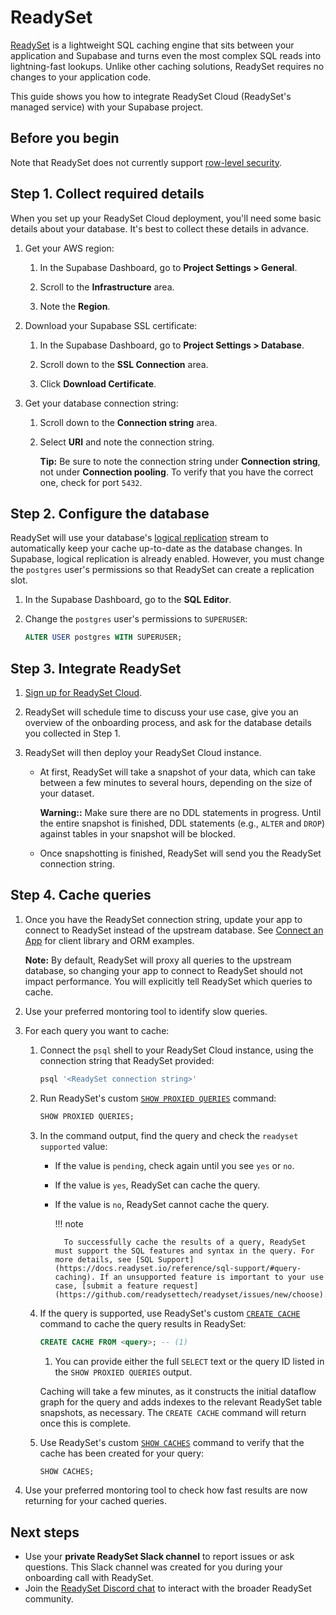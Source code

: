 # ReadySet

[ReadySet](https://readyset.io/) is a lightweight SQL caching engine that sits between your application and Supabase and turns even the most complex SQL reads into lightning-fast lookups. Unlike other caching solutions, ReadySet requires no changes to your application code.

This guide shows you how to integrate ReadySet Cloud (ReadySet's managed service) with your Supabase project.

## Before you begin

Note that ReadySet does not currently support [row-level security](https://www.postgresql.org/docs/current/ddl-rowsecurity.html).

## Step 1. Collect required details

When you set up your ReadySet Cloud deployment, you'll need some basic details about your database. It's best to collect these details in advance.

1. Get your AWS region:

    1. In the Supabase Dashboard, go to **Project Settings > General**.

    1. Scroll to the **Infrastructure** area.

    1. Note the **Region**.

1. Download your Supabase SSL certificate:

    1. In the Supabase Dashboard, go to **Project Settings > Database**.

    1. Scroll down to the **SSL Connection** area.

    1. Click **Download Certificate**.

1. Get your database connection string:

    1. Scroll down to the **Connection string** area.

    1. Select **URI** and note the connection string.

        **Tip:** Be sure to note the connection string under **Connection string**, not under **Connection pooling**. To verify that you have the correct one, check for port `5432`.

## Step 2. Configure the database

ReadySet will use your database's [logical replication](https://www.postgresql.org/docs/current/logical-replication.html) stream to automatically keep your cache up-to-date as the database changes. In Supabase, logical replication is already enabled. However, you must change the `postgres` user's permissions so that ReadySet can create a replication slot.  

1. In the Supabase Dashboard, go to the **SQL Editor**.

1. Change the `postgres` user's permissions to `SUPERUSER`:

    ``` sql
    ALTER USER postgres WITH SUPERUSER;
    ```

## Step 3. Integrate ReadySet

1. [Sign up for ReadySet Cloud](](https://readysettech.typeform.com/to/BqovNk8A?typeform-source=readyset.io)).

1. ReadySet will schedule time to discuss your use case, give you an overview of the onboarding process, and ask for the database details you collected in Step 1.

1. ReadySet will then deploy your ReadySet Cloud instance.

    - At first, ReadySet will take a snapshot of your data, which can take between a few minutes to several hours, depending on the size of your dataset.

        **Warning::** Make sure there are no DDL statements in progress. Until the entire snapshot is finished, DDL statements (e.g., `ALTER` and `DROP`) against tables in your snapshot will be blocked.

    - Once snapshotting is finished, ReadySet will send you the ReadySet connection string.

## Step 4. Cache queries

1. Once you have the ReadySet connection string, update your app to connect to ReadySet instead of the upstream database. See [Connect an App](https://docs.readyset.io/guides/connect-an-app/) for client library and ORM examples.

    **Note:** By default, ReadySet will proxy all queries to the upstream database, so changing your app to connect to ReadySet should not impact performance. You will explicitly tell ReadySet which queries to cache.   

1. Use your preferred montoring tool to identify slow queries.

1. For each query you want to cache:

    1. Connect the `psql` shell to your ReadySet Cloud instance, using the connection string that ReadySet provided:

        ``` sh
        psql '<ReadySet connection string>'
        ```

    1. Run ReadySet's custom [`SHOW PROXIED QUERIES`](https://docs.readyset.io/guides/cache-queries.md#identify-queries-to-cache) command:

        ``` sql
        SHOW PROXIED QUERIES;
        ```

    1. In the command output, find the query and check the `readyset supported` value:

        - If the value is `pending`, check again until you see `yes` or `no`.
        - If the value is `yes`, ReadySet can cache the query.
        - If the value is `no`, ReadySet cannot cache the query.

            !!! note

                To successfully cache the results of a query, ReadySet must support the SQL features and syntax in the query. For more details, see [SQL Support](https://docs.readyset.io/reference/sql-support/#query-caching). If an unsupported feature is important to your use case, [submit a feature request](https://github.com/readysettech/readyset/issues/new/choose).

    1. If the query is supported, use ReadySet's custom [`CREATE CACHE`](https://docs.readyset.io/guides/cache-queries.md#cache-queries_1) command to cache the query results in ReadySet:

        ``` sql
        CREATE CACHE FROM <query>; -- (1)
        ```

        1.   You can provide either the full `SELECT` text or the query ID listed in the `SHOW PROXIED QUERIES` output.

        Caching will take a few minutes, as it constructs the initial dataflow graph for the query and adds indexes to the relevant ReadySet table snapshots, as necessary. The `CREATE CACHE` command will return once this is complete.    

    1. Use ReadySet's custom [`SHOW CACHES`](cache-queries.md#view-cached-queries) command to verify that the cache has been created for your query:

        ``` sql
        SHOW CACHES;
        ```

1. Use your preferred montoring tool to check how fast results are now returning for your cached queries.

## Next steps

- Use your **private ReadySet Slack channel** to report issues or ask questions. This Slack channel was created for you during your onboarding call with ReadySet.
- Join the [ReadySet Discord chat](https://discord.gg/readyset) to interact with the broader ReadySet community.
